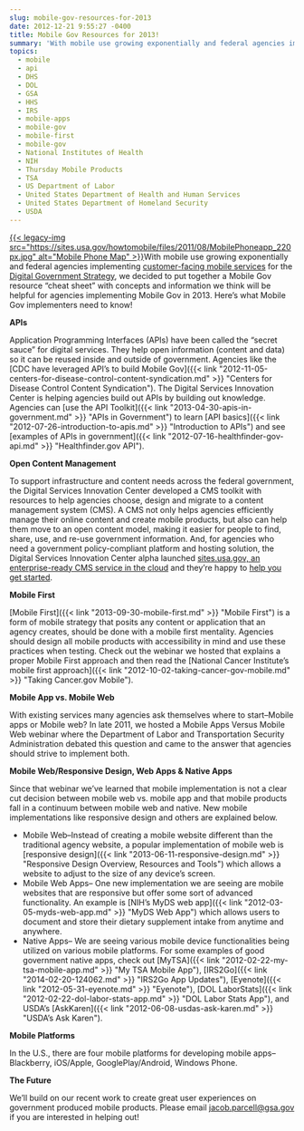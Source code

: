 ```yaml
---
slug: mobile-gov-resources-for-2013
date: 2012-12-21 9:55:27 -0400
title: Mobile Gov Resources for 2013!
summary: 'With mobile use growing exponentially and federal agencies implementing customer-facing mobile services for the Digital Government Strategy, we decided to put together a Mobile Gov resource &#8220;cheat sheet&#8221; with concepts and information we think will be helpful for agencies implementing Mobile Gov in 2013. Here&#8217;s what Mobile Gov implementers need to'
topics:
  - mobile
  - api
  - DHS
  - DOL
  - GSA
  - HHS
  - IRS
  - mobile-apps
  - mobile-gov
  - mobile-first
  - mobile-gov
  - National Institutes of Health
  - NIH
  - Thursday Mobile Products
  - TSA
  - US Department of Labor
  - United States Department of Health and Human Services
  - United States Department of Homeland Security
  - USDA
---
```


[{{< legacy-img src="https://sites.usa.gov/howtomobile/files/2011/08/MobilePhoneapp_220px.jpg" alt="Mobile Phone Map" >}}](https://sites.usa.gov/howtomobile/files/2011/08/MobilePhoneapp_220px.jpg)With mobile use growing exponentially and federal agencies implementing [customer-facing mobile services](http://www.whitehouse.gov/digitalgov/strategy-milestones) for the [Digital Government Strategy](http://www.whitehouse.gov/digitalgov/about), we decided to put together a Mobile Gov resource &#8220;cheat sheet&#8221; with concepts and information we think will be helpful for agencies implementing Mobile Gov in 2013. Here&#8217;s what Mobile Gov implementers need to know!

**APIs**

Application Programming Interfaces (APIs) have been called the “secret sauce” for digital services. They help open information (content and data) so it can be reused inside and outside of government. Agencies like the [CDC have leveraged API&#8217;s to build Mobile Gov]({{< link "2012-11-05-centers-for-disease-control-content-syndication.md" >}} "Centers for Disease Control Content Syndication"). The Digital Services Innovation Center is helping agencies build out APIs by building out knowledge. Agencies can [use the API Toolkit]({{< link "2013-04-30-apis-in-government.md" >}} "APIs in Government") to learn [API basics]({{< link "2012-07-26-introduction-to-apis.md" >}} "Introduction to APIs") and see [examples of APIs in government]({{< link "2012-07-16-healthfinder-gov-api.md" >}} "Healthfinder.gov API").

**Open Content Management**

To support infrastructure and content needs across the federal government, the Digital Services Innovation Center developed a CMS toolkit with resources to help agencies choose, design and migrate to a content management system (CMS). A CMS not only helps agencies efficiently manage their online content and create mobile products, but also can help them move to an open content model, making it easier for people to find, share, use, and re-use government information.  And, for agencies who need a government policy-compliant platform and hosting solution, the Digital Services Innovation Center alpha launched [sites.usa.gov, an enterprise-ready CMS service in the cloud](https://sites.usa.gov/) and they&#8217;re happy to [help you get started](https://sites.usa.gov/).

**Mobile First**

[Mobile First]({{< link "2013-09-30-mobile-first.md" >}} "Mobile First") is a form of mobile strategy that posits any content or application that an agency creates, should be done with a mobile first mentality. Agencies should design all mobile products with accessibility in mind and use these practices when testing. Check out the webinar we hosted that explains a proper Mobile First approach and then read the [National Cancer Institute&#8217;s mobile first approach]({{< link "2012-10-02-taking-cancer-gov-mobile.md" >}} "Taking Cancer.gov Mobile").

**Mobile App vs. Mobile Web**

With existing services many agencies ask themselves where to start&#8211;Mobile apps or Mobile web? In late 2011, we hosted a Mobile Apps Versus Mobile Web webinar where the Department of Labor and Transportation Security Administration debated this question and came to the answer that agencies should strive to implement both.

**Mobile Web/Responsive Design, Web Apps & Native Apps**

Since that webinar we&#8217;ve learned that mobile implementation is not a clear cut decision between mobile web vs. mobile app and that mobile products fall in a continuum between mobile web and native. New mobile implementations like responsive design and others are explained below.

  * Mobile Web&#8211;Instead of creating a mobile website different than the traditional agency website, a popular implementation of mobile web is [responsive design]({{< link "2013-06-11-responsive-design.md" >}} "Responsive Design Overview, Resources and Tools") which allows a website to adjust to the size of any device&#8217;s screen.
  * Mobile Web Apps&#8211; One new implementation we are seeing are mobile websites that are responsive but offer some sort of advanced functionality. An example is [NIH&#8217;s MyDS web app]({{< link "2012-03-05-myds-web-app.md" >}} "MyDS Web App") which allows users to document and store their dietary supplement intake from anytime and anywhere.
  * Native Apps&#8211; We are seeing various mobile device functionalities being utilized on various mobile platforms. For some examples of good government native apps, check out [MyTSA]({{< link "2012-02-22-my-tsa-mobile-app.md" >}} "My TSA Mobile App"), [IRS2Go]({{< link "2014-02-20-124062.md" >}} "IRS2Go App Updates"), [Eyenote]({{< link "2012-05-31-eyenote.md" >}} "Eyenote"), [DOL LaborStats]({{< link "2012-02-22-dol-labor-stats-app.md" >}} "DOL Labor Stats App"), and USDA&#8217;s [AskKaren]({{< link "2012-06-08-usdas-ask-karen.md" >}} "USDA’s Ask Karen").

**Mobile Platforms**

In the U.S., there are four mobile platforms for developing mobile apps&#8211;Blackberry, iOS/Apple, GooglePlay/Android, Windows Phone.

**The Future**

We&#8217;ll build on our recent work to create great user experiences on government produced mobile products. Please email jacob.parcell@gsa.gov if you are interested in helping out!
